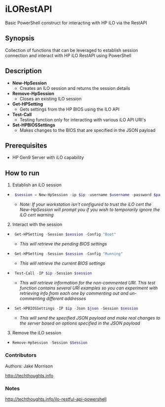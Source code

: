 # iLORestAPI
Basic PowerShell construct for interacting with HP iLO via the RestAPI

## Synopsis

Collection of functions that can be leveraged to establish session connection and interact with HP iLO RestAPI using PowerShell

## Description

* **New-HpSession**
  * Creates an ILO session and returns the session details
* **Remove-HpSession**
  * Closes an existing ILO session
* **Get-HPSetting**
  * Gets settings from the HP BIOS using the ILO API
* **Test-Call**
  * Testing function only for interacting with various iLO API URI's
* **Set-HPBIOSSettings**
  * Makes changes to the BIOS that are specified in the JSON payload

## Prerequisites

* HP Gen9 Server with iLO capability

## How to run

 1. Establish an iLO session
  * ```powershell 
	 $session = New-HpSession -ip $ip -username $username -password $password
	 ```
     * *Note: If your workstation isn't configured to trust the iLO cert the New-HpSession will prompt you if you wish to temporarily ignore the iLO cert warning*
 
 2. Interact with the session
  * ```powershell 
	 Get-HPSetting -Session $session -Config "Boot"
	 ```
     * *This will retrieve the pending BIOS settings*
  * ```powershell 
	 Get-HPSetting -Session $session -Config "Running"
	 ```
     * *This will retrieve the current BIOS settings*
  * ```powershell 
	 Test-Call -IP $ip -Session $session
	 ```
     * *This will retrieve information for the non-commented URI.  This test function contains several URI examples so you can experiment with retrieving info from   each one by commenting out and un-commenting different addresses*
  * ```powershell 
	 Set-HPBIOSSettings -IP $ip -Json $json -Session $session
	 ```
     * *This will send the specified JSON payload and make real changes to the server based on options specified in the JSON payload*
 
 3. Remove the iLO session
  * ```powershell 
	Remove-HpSession -Session $Session
	 ```

### Contributors

Authors: Jake Morrison

http://techthoughts.info

### Notes

http://techthoughts.info/ilo-restful-api-powershell